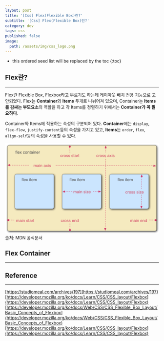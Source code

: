 ```yaml
---
layout: post
title: '[Css] Flex(Flexible Box)란?'
subtitle: '[Css] Flex(Flexible Box)란?'
category: dev
tags: css
published: false
image:
  path: /assets/img/css_logo.png
---
```


<!-- prettier-ignore -->
* this ordered seed list will be replaced by the toc 
{:toc}

## Flex란?

---

Flex란 Flexible Box, Flexbox라고 부르기도 하는데 레이아웃 배치 전용 기능으로 고안되었다. Flex는 **Container**와 **Items** 두개로 나뉘어져 있으며, Container는 **Items를 감싸는 부모요소**의 역할을 하고 각 Items를 정렬하기 위해서는 **Container가 꼭 필요하다**.

Container와 Items에 적용하는 속성의 구분되어 있다. **Container**에는 `display`, `flex-flow`, `justify-content`등의 속성을 가지고 있고, **Items**는 `order`, `flex`, `align-self`등의 속성을 사용할 수 있다.

![flexbox_layout](/assets/img/development/2022/11/16/flexbox_layout.png)  
출처: MDN 공식문서

## Flex Container

---

## Reference

---

[https://studiomeal.com/archives/197](https://studiomeal.com/archives/197)  
[https://developer.mozilla.org/ko/docs/Learn/CSS/CSS_layout/Flexbox](https://developer.mozilla.org/ko/docs/Learn/CSS/CSS_layout/Flexbox)  
[https://developer.mozilla.org/ko/docs/Web/CSS/CSS_Flexible_Box_Layout/Basic_Concepts_of_Flexbox](https://developer.mozilla.org/ko/docs/Web/CSS/CSS_Flexible_Box_Layout/Basic_Concepts_of_Flexbox)  
[https://developer.mozilla.org/ko/docs/Learn/CSS/CSS_layout/Flexbox](https://developer.mozilla.org/ko/docs/Learn/CSS/CSS_layout/Flexbox)

